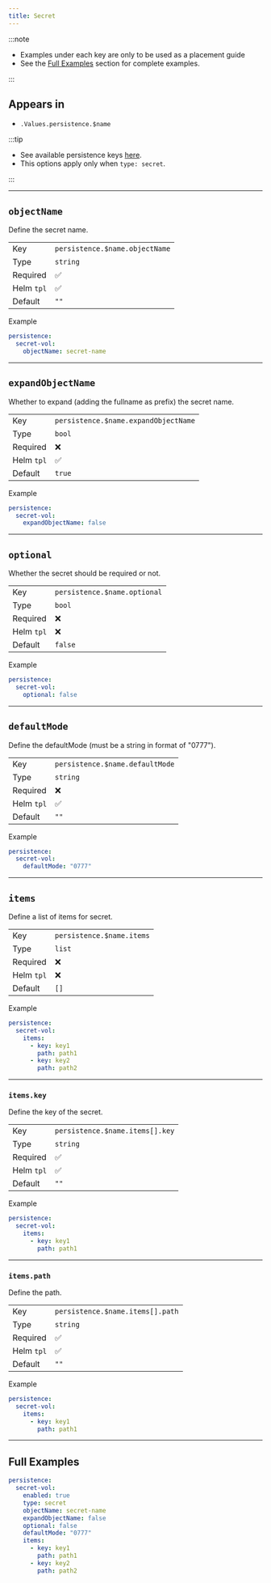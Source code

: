 ```yaml
---
title: Secret
---
```


:::note

- Examples under each key are only to be used as a placement guide
- See the [Full Examples](#full-examples) section for complete examples.

:::

## Appears in

- `.Values.persistence.$name`

:::tip

- See available persistence keys [here](./index.md).
- This options apply only when `type: secret`.

:::

---

## `objectName`

Define the secret name.

|            |                                |
| ---------- | ------------------------------ |
| Key        | `persistence.$name.objectName` |
| Type       | `string`                       |
| Required   | ✅                             |
| Helm `tpl` | ✅                             |
| Default    | `""`                           |

Example

```yaml
persistence:
  secret-vol:
    objectName: secret-name
```

---

## `expandObjectName`

Whether to expand (adding the fullname as prefix) the secret name.

|            |                                      |
| ---------- | ------------------------------------ |
| Key        | `persistence.$name.expandObjectName` |
| Type       | `bool`                               |
| Required   | ❌                                   |
| Helm `tpl` | ✅                                   |
| Default    | `true`                               |

Example

```yaml
persistence:
  secret-vol:
    expandObjectName: false
```

---

## `optional`

Whether the secret should be required or not.

|            |                              |
| ---------- | ---------------------------- |
| Key        | `persistence.$name.optional` |
| Type       | `bool`                       |
| Required   | ❌                           |
| Helm `tpl` | ❌                           |
| Default    | `false`                      |

Example

```yaml
persistence:
  secret-vol:
    optional: false
```

---

## `defaultMode`

Define the defaultMode (must be a string in format of "0777").

|            |                                 |
| ---------- | ------------------------------- |
| Key        | `persistence.$name.defaultMode` |
| Type       | `string`                        |
| Required   | ❌                              |
| Helm `tpl` | ✅                              |
| Default    | `""`                            |

Example

```yaml
persistence:
  secret-vol:
    defaultMode: "0777"
```

---

## `items`

Define a list of items for secret.

|            |                           |
| ---------- | ------------------------- |
| Key        | `persistence.$name.items` |
| Type       | `list`                    |
| Required   | ❌                        |
| Helm `tpl` | ❌                        |
| Default    | `[]`                      |

Example

```yaml
persistence:
  secret-vol:
    items:
      - key: key1
        path: path1
      - key: key2
        path: path2
```

---

### `items.key`

Define the key of the secret.

|            |                                 |
| ---------- | ------------------------------- |
| Key        | `persistence.$name.items[].key` |
| Type       | `string`                        |
| Required   | ✅                              |
| Helm `tpl` | ✅                              |
| Default    | `""`                            |

Example

```yaml
persistence:
  secret-vol:
    items:
      - key: key1
        path: path1
```

---

### `items.path`

Define the path.

|            |                                  |
| ---------- | -------------------------------- |
| Key        | `persistence.$name.items[].path` |
| Type       | `string`                         |
| Required   | ✅                               |
| Helm `tpl` | ✅                               |
| Default    | `""`                             |

Example

```yaml
persistence:
  secret-vol:
    items:
      - key: key1
        path: path1
```

---

## Full Examples

```yaml
persistence:
  secret-vol:
    enabled: true
    type: secret
    objectName: secret-name
    expandObjectName: false
    optional: false
    defaultMode: "0777"
    items:
      - key: key1
        path: path1
      - key: key2
        path: path2
```
